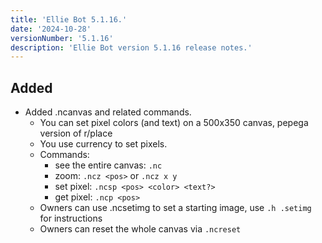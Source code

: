 ```yaml
---
title: 'Ellie Bot 5.1.16.'
date: '2024-10-28'
versionNumber: '5.1.16'
description: 'Ellie Bot version 5.1.16 release notes.'
---
```


## Added

- Added .ncanvas and related commands.
    - You can set pixel colors (and text) on a 500x350 canvas, pepega version of r/place
    - You use currency to set pixels.
    - Commands:
        - see the entire canvas: `.nc`
        - zoom: `.ncz <pos>` or `.ncz x y`
        - set pixel: `.ncsp <pos> <color> <text?>`
        - get pixel: `.ncp <pos>`
    - Owners can use .ncsetimg to set a starting image, use `.h .setimg` for instructions
    - Owners can reset the whole canvas via `.ncreset`
